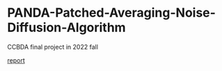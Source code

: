 # PANDA-Patched-Averaging-Noise-Diffusion-Algorithm
CCBDA final project in 2022 fall

[report](https://github.com/anthony030477/PANDA-Patched-Averaging-Noise-Diffusion-Algorithm/blob/main/CCBDA_FINAL_PROJECT_REPORT.pdf)
